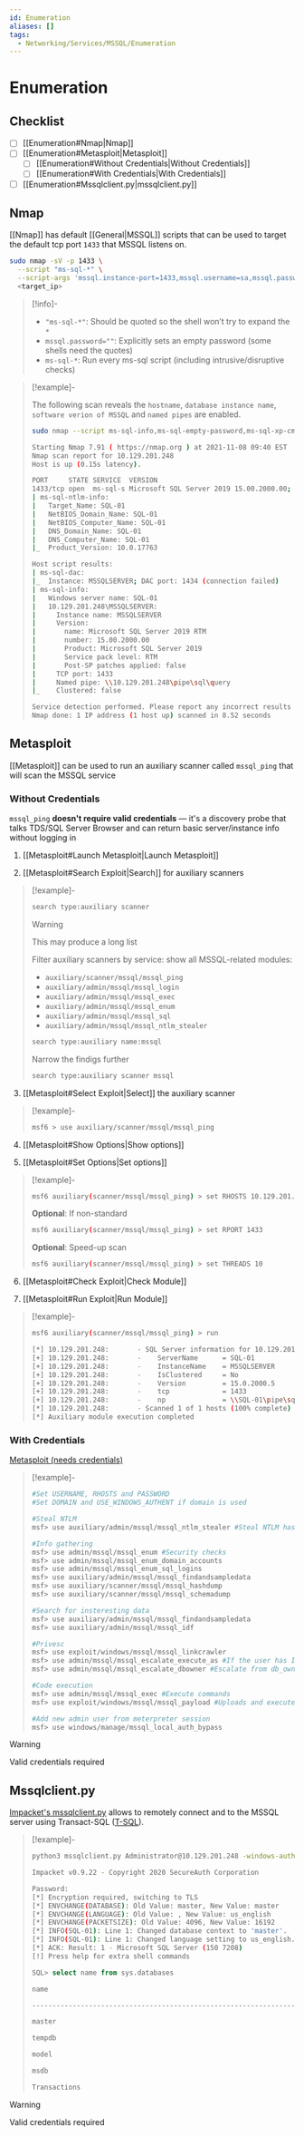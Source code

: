 ```yaml
---
id: Enumeration
aliases: []
tags:
  - Networking/Services/MSSQL/Enumeration
---
```


# Enumeration

## Checklist

- [ ] [[Enumeration#Nmap|Nmap]]
- [ ] [[Enumeration#Metasploit|Metasploit]]
    - [ ] [[Enumeration#Without Credentials|Without Credentials]]
    - [ ] [[Enumeration#With Credentials|With Credentials]]
- [ ] [[Enumeration#Mssqlclient.py|mssqlclient.py]]

<!-- Nmap {{{-->
## Nmap

[[Nmap]] has default [[General|MSSQL]] scripts that can be used to target
the default tcp port `1433` that MSSQL listens on.

```sh
sudo nmap -sV -p 1433 \
  --script "ms-sql-*" \
  --script-args 'mssql.instance-port=1433,mssql.username=sa,mssql.password="",mssql.instance-name=MSSQLSERVER' \
  <target_ip>
```

<!-- Info {{{-->
> [!info]-
>
> - `"ms-sql-*"`: Should be quoted so the shell won’t try to expand the `*`
> - `mssql.password=""`: Explicitly sets an empty password
>    (some shells need the quotes)
> - `ms-sql-*`: Run every ms-sql script
>    (including intrusive/disruptive checks)
<!-- }}} -->

<!-- Example {{{-->
> [!example]-
>
> The following scan reveals the `hostname`, `database instance name`, `software
> verion of MSSQL` and `named pipes` are enabled.
>
> ```sh
> sudo nmap --script ms-sql-info,ms-sql-empty-password,ms-sql-xp-cmdshell,ms-sql-config,ms-sql-ntlm-info,ms-sql-tables,ms-sql-hasdbaccess,ms-sql-dac,ms-sql-dump-hashes --script-args mssql.instance-port=1433,mssql.username=sa,mssql.password=,mssql.instance-name=MSSQLSERVER -sV -p 1433 10.129.201.248
> ```
> ```sh
> Starting Nmap 7.91 ( https://nmap.org ) at 2021-11-08 09:40 EST
> Nmap scan report for 10.129.201.248
> Host is up (0.15s latency).
>
> PORT     STATE SERVICE  VERSION
> 1433/tcp open  ms-sql-s Microsoft SQL Server 2019 15.00.2000.00; RTM
> | ms-sql-ntlm-info: 
> |   Target_Name: SQL-01
> |   NetBIOS_Domain_Name: SQL-01
> |   NetBIOS_Computer_Name: SQL-01
> |   DNS_Domain_Name: SQL-01
> |   DNS_Computer_Name: SQL-01
> |_  Product_Version: 10.0.17763
>
> Host script results:
> | ms-sql-dac: 
> |_  Instance: MSSQLSERVER; DAC port: 1434 (connection failed)
> | ms-sql-info: 
> |   Windows server name: SQL-01
> |   10.129.201.248\MSSQLSERVER: 
> |     Instance name: MSSQLSERVER
> |     Version: 
> |       name: Microsoft SQL Server 2019 RTM
> |       number: 15.00.2000.00
> |       Product: Microsoft SQL Server 2019
> |       Service pack level: RTM
> |       Post-SP patches applied: false
> |     TCP port: 1433
> |     Named pipe: \\10.129.201.248\pipe\sql\query
> |_    Clustered: false
>
> Service detection performed. Please report any incorrect results at https://nmap.org/submit/ .
> Nmap done: 1 IP address (1 host up) scanned in 8.52 seconds
> ```
<!-- }}} -->

<!-- }}} -->

<!-- Metasploit {{{-->
## Metasploit

[[Metasploit]] can be used to run an auxiliary scanner called `mssql_ping` that
will scan the MSSQL service

<!-- Without Credentials {{{-->
### Without Credentials

`mssql_ping` **doesn't require valid credentials** — it's a discovery probe that
talks TDS/SQL Server Browser and can return basic server/instance info without
logging in

1. [[Metasploit#Launch Metasploit|Launch Metasploit]]

2. [[Metasploit#Search Exploit|Search]] for auxiliary scanners

<!-- Example {{{-->
> [!example]-
>
> ```sh
> search type:auxiliary scanner
> ```
>
> > [!warning]
> >
> > This may produce a long list
> >
>
> Filter auxiliary scanners by service:
> show all MSSQL-related modules:
>
> - `auxiliary/scanner/mssql/mssql_ping`
> - `auxiliary/admin/mssql/mssql_login`
> - `auxiliary/admin/mssql/mssql_exec`
> - `auxiliary/admin/mssql/mssql_enum`
> - `auxiliary/admin/mssql/mssql_sql`
> - `auxiliary/admin/mssql/mssql_ntlm_stealer`
>
> ```sh
> search type:auxiliary name:mssql
> ```
>
> Narrow the findigs further
>
> ```sh
> search type:auxiliary scanner mssql
> ```
<!-- }}} -->

3. [[Metasploit#Select Exploit|Select]] the auxiliary scanner

<!-- Example {{{-->
> [!example]-
>
> ```sh
> msf6 > use auxiliary/scanner/mssql/mssql_ping
> ```
<!-- }}} -->

4. [[Metasploit#Show Options|Show options]]

5. [[Metasploit#Set Options|Set options]]

<!-- Example {{{-->
> [!example]-
>
> ```sh
> msf6 auxiliary(scanner/mssql/mssql_ping) > set RHOSTS 10.129.201.248
> ```
>
> **Optional**: If non-standard
>
> ```sh
> msf6 auxiliary(scanner/mssql/mssql_ping) > set RPORT 1433
> ```
>
> **Optional**: Speed-up scan
>
> ```sh
> msf6 auxiliary(scanner/mssql/mssql_ping) > set THREADS 10
> ```
<!-- }}} -->

6. [[Metasploit#Check Exploit|Check Module]]

7. [[Metasploit#Run Exploit|Run Module]]

<!-- Example {{{-->
> [!example]-
>
>```sh
>msf6 auxiliary(scanner/mssql/mssql_ping) > run
>```
>```sh
>[*] 10.129.201.248:       - SQL Server information for 10.129.201.248:
>[+] 10.129.201.248:       -    ServerName      = SQL-01
>[+] 10.129.201.248:       -    InstanceName    = MSSQLSERVER
>[+] 10.129.201.248:       -    IsClustered     = No
>[+] 10.129.201.248:       -    Version         = 15.0.2000.5
>[+] 10.129.201.248:       -    tcp             = 1433
>[+] 10.129.201.248:       -    np              = \\SQL-01\pipe\sql\query
>[*] 10.129.201.248:       - Scanned 1 of 1 hosts (100% complete)
>[*] Auxiliary module execution completed
>```
<!-- }}} -->

<!-- }}} -->

<!-- With Credentials {{{-->
### With Credentials

[Metasploit (needs credentials)](https://book.hacktricks.wiki/en/network-services-pentesting/pentesting-mssql-microsoft-sql-server/index.html#metasploit-need-creds)

<!-- Example {{{-->
> [!example]-
>
>
> ```sh
> #Set USERNAME, RHOSTS and PASSWORD
> #Set DOMAIN and USE_WINDOWS_AUTHENT if domain is used
>
> #Steal NTLM
> msf> use auxiliary/admin/mssql/mssql_ntlm_stealer #Steal NTLM hash, before executing run Responder
>
> #Info gathering
> msf> use admin/mssql/mssql_enum #Security checks
> msf> use admin/mssql/mssql_enum_domain_accounts
> msf> use admin/mssql/mssql_enum_sql_logins
> msf> use auxiliary/admin/mssql/mssql_findandsampledata
> msf> use auxiliary/scanner/mssql/mssql_hashdump
> msf> use auxiliary/scanner/mssql/mssql_schemadump
>
> #Search for insteresting data
> msf> use auxiliary/admin/mssql/mssql_findandsampledata
> msf> use auxiliary/admin/mssql/mssql_idf
>
> #Privesc
> msf> use exploit/windows/mssql/mssql_linkcrawler
> msf> use admin/mssql/mssql_escalate_execute_as #If the user has IMPERSONATION privilege, this will try to escalate
> msf> use admin/mssql/mssql_escalate_dbowner #Escalate from db_owner to sysadmin
>
> #Code execution
> msf> use admin/mssql/mssql_exec #Execute commands
> msf> use exploit/windows/mssql/mssql_payload #Uploads and execute a payload
>
> #Add new admin user from meterpreter session
> msf> use windows/manage/mssql_local_auth_bypass
> ```
<!-- }}} -->

<!-- Warning {{{-->
> [!warning]
>
> Valid credentials required
<!-- }}} -->

<!-- }}} -->

<!-- }}} -->

<!-- Mssqlclient.py {{{-->
## Mssqlclient.py

[Impacket's mssqlclient.py](https://github.com/fortra/impacket/blob/master/examples/mssqlclient.py)
allows to remotely connect and to the MSSQL server using Transact-SQL
([T-SQL](https://learn.microsoft.com/en-us/sql/t-sql/language-reference?view=sql-server-ver17)).

<!-- Example {{{-->
> [!example]-
>
> ```sh
> python3 mssqlclient.py Administrator@10.129.201.248 -windows-auth
> ```
> ```sh
> Impacket v0.9.22 - Copyright 2020 SecureAuth Corporation
>
> Password:
> [*] Encryption required, switching to TLS
> [*] ENVCHANGE(DATABASE): Old Value: master, New Value: master
> [*] ENVCHANGE(LANGUAGE): Old Value: , New Value: us_english
> [*] ENVCHANGE(PACKETSIZE): Old Value: 4096, New Value: 16192
> [*] INFO(SQL-01): Line 1: Changed database context to 'master'.
> [*] INFO(SQL-01): Line 1: Changed language setting to us_english.
> [*] ACK: Result: 1 - Microsoft SQL Server (150 7208) 
> [!] Press help for extra shell commands
> ```
>
> ```sql
> SQL> select name from sys.databases
> ```
> ```sh
> name
>
> --------------------------------------------------------------------------------------
>
> master
>
> tempdb
>
> model
>
> msdb
>
> Transactions
> ```
<!-- }}} -->

<!-- Warning {{{-->
> [!warning]
>
> Valid credentials required
<!-- }}} -->

<!-- }}} -->
